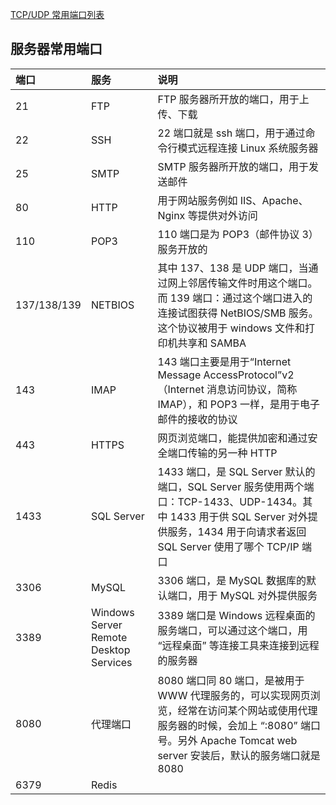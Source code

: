 [TCP/UDP 常用端口列表](https://wsgzao.github.io/post/service-names-port-numbers/)

## 服务器常用端口

| 端口        | 服务                                   | 说明                                                         |
| :---------- | :------------------------------------- | :----------------------------------------------------------- |
| 21          | FTP                                    | FTP 服务器所开放的端口，用于上传、下载                       |
| 22          | SSH                                    | 22 端口就是 ssh 端口，用于通过命令行模式远程连接 Linux 系统服务器 |
| 25          | SMTP                                   | SMTP 服务器所开放的端口，用于发送邮件                        |
| 80          | HTTP                                   | 用于网站服务例如 IIS、Apache、Nginx 等提供对外访问           |
| 110         | POP3                                   | 110 端口是为 POP3（邮件协议 3）服务开放的                    |
| 137/138/139 | NETBIOS                                | 其中 137、138 是 UDP 端口，当通过网上邻居传输文件时用这个端口。而 139 端口：通过这个端口进入的连接试图获得 NetBIOS/SMB 服务。这个协议被用于 windows 文件和打印机共享和 SAMBA |
| 143         | IMAP                                   | 143 端口主要是用于“Internet Message AccessProtocol”v2（Internet 消息访问协议，简称 IMAP），和 POP3 一样，是用于电子邮件的接收的协议 |
| 443         | HTTPS                                  | 网页浏览端口，能提供加密和通过安全端口传输的另一种 HTTP      |
| 1433        | SQL Server                             | 1433 端口，是 SQL Server 默认的端口，SQL Server 服务使用两个端口：TCP-1433、UDP-1434。其中 1433 用于供 SQL Server 对外提供服务，1434 用于向请求者返回 SQL Server 使用了哪个 TCP/IP 端口 |
| 3306        | MySQL                                  | 3306 端口，是 MySQL 数据库的默认端口，用于 MySQL 对外提供服务 |
| 3389        | Windows Server Remote Desktop Services | 3389 端口是 Windows 远程桌面的服务端口，可以通过这个端口，用 “远程桌面” 等连接工具来连接到远程的服务器 |
| 8080        | 代理端口                               | 8080 端口同 80 端口，是被用于 WWW 代理服务的，可以实现网页浏览，经常在访问某个网站或使用代理服务器的时候，会加上 “:8080” 端口号。另外 Apache Tomcat web server 安装后，默认的服务端口就是 8080 |
| 6379 | Redis||
